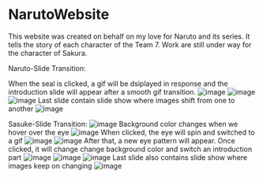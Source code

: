 # NarutoWebsite
This website was created on behalf on my love for Naruto and its series. It tells the story of each character of the Team 7. Work are still under way for the character of Sakura.


Naruto-Slide Transition:

When the seal is clicked, a gif will be dsiplayed in response and the introduction slide will appear after a smooth gif transition.
![image](https://github.com/user-attachments/assets/ee7d3864-d914-45a6-95a3-6c1dbc2a12ab)
![image](https://github.com/user-attachments/assets/3f1fec0a-416a-438c-8258-ce744cfb9633)
![image](https://github.com/user-attachments/assets/17926329-1dda-48e0-b426-ac899e95589c)
Last slide contain slide show where images shift from one to another
![image](https://github.com/user-attachments/assets/0884f6ac-521a-4fdd-9a95-51456531e23c)

Sasuke-Slide Transition:
![image](https://github.com/user-attachments/assets/af4a4fdc-ccc7-4bd9-ac8a-349c2c1ceda6)
Background color changes when we hover over the eye
![image](https://github.com/user-attachments/assets/82fdddec-890b-4853-bcf7-133254acaa11)
When clicked, the eye will spin and switched to a gif
![image](https://github.com/user-attachments/assets/126c274a-932f-4923-a36f-7c0d377ccf04)
![image](https://github.com/user-attachments/assets/c26f746b-b4cd-4168-bbfc-3943dc4968f6)
After that, a new eye pattern will appear. Once clicked, it will change change background color and switch an introduction part
![image](https://github.com/user-attachments/assets/e7e1fda9-9971-4660-ab11-1926a01f5305)
![image](https://github.com/user-attachments/assets/36051148-5c54-4dc4-ae2c-cc8b929ddbd8)
![image](https://github.com/user-attachments/assets/c97a8d6f-b213-46e5-81d0-ddc7befc6f5a)
Last slide also contains slide show where images keep on changing
![image](https://github.com/user-attachments/assets/c9f0c695-ad08-4793-aa32-30bb52d53df1)














